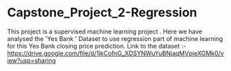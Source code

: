 # Capstone_Project_2-Regression
This project is a supervised machine learning project . Here we have analysed the 'Yes Bank ' Dataset to use regression part of machine learning for this Yes Bank closing price prediction.
Link to the dataset :- https://drive.google.com/file/d/1jkCofnG_XDSYNWuYuBNjaqMVpieXGMk0/view?usp=sharing
